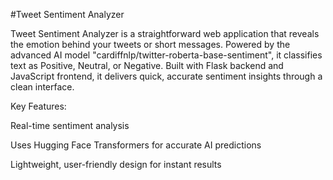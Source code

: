 #Tweet Sentiment Analyzer

Tweet Sentiment Analyzer is a straightforward web application that reveals the emotion behind your tweets or short messages. Powered by the advanced AI model "cardiffnlp/twitter-roberta-base-sentiment", it classifies text as Positive, Neutral, or Negative. Built with Flask backend and JavaScript frontend, it delivers quick, accurate sentiment insights through a clean interface.

Key Features:

Real-time sentiment analysis

Uses Hugging Face Transformers for accurate AI predictions

Lightweight, user-friendly design for instant results
